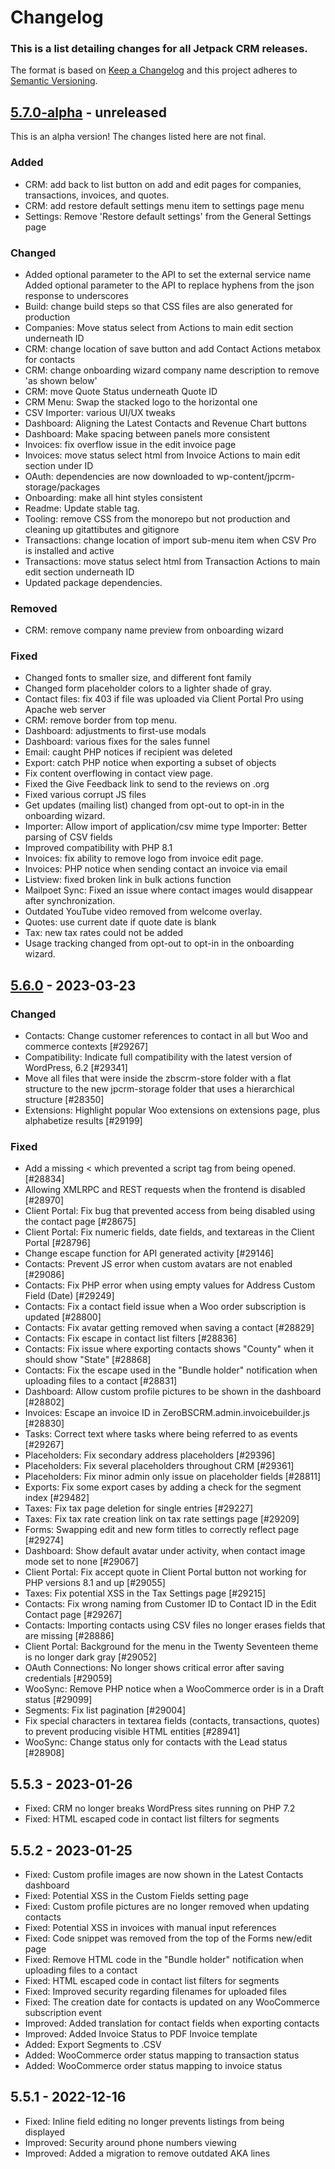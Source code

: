 # Changelog

### This is a list detailing changes for all Jetpack CRM releases.

The format is based on [Keep a Changelog](https://keepachangelog.com/en/1.0.0/)
and this project adheres to [Semantic Versioning](https://semver.org/spec/v2.0.0.html).

## [5.7.0-alpha] - unreleased

This is an alpha version! The changes listed here are not final.

### Added
- CRM: add back to list button on add and edit pages for companies, transactions, invoices, and quotes.
- CRM: add restore default settings menu item to settings page menu
- Settings: Remove 'Restore default settings' from the General Settings page

### Changed
- Added optional parameter to the API to set the external service name
  Added optional parameter to the API to replace hyphens from the json response to underscores
- Build: change build steps so that CSS files are also generated for production
- Companies: Move status select from Actions to main edit section underneath ID
- CRM: change location of save button and add Contact Actions metabox for contacts
- CRM: change onboarding wizard company name description to remove 'as shown below'
- CRM: move Quote Status underneath Quote ID
- CRM Menu: Swap the stacked logo to the horizontal one
- CSV Importer: various UI/UX tweaks
- Dashboard: Aligning the Latest Contacts and Revenue Chart buttons
- Dashboard: Make spacing between panels more consistent
- Invoices: fix overflow issue in the edit invoice page
- Invoices: move status select html from Invoice Actions to main edit section under ID
- OAuth: dependencies are now downloaded to wp-content/jpcrm-storage/packages
- Onboarding: make all hint styles consistent
- Readme: Update stable tag.
- Tooling: remove CSS from the monorepo but not production and cleaning up gitattibutes and gitignore
- Transactions: change location of import sub-menu item when CSV Pro is installed and active
- Transactions: move status select html from Transaction Actions to main edit section underneath ID
- Updated package dependencies.

### Removed
- CRM: remove company name preview from onboarding wizard

### Fixed
- Changed fonts to smaller size, and different font family
- Changed form placeholder colors to a lighter shade of gray.
- Contact files: fix 403 if file was uploaded via Client Portal Pro using Apache web server
- CRM: remove border from top menu.
- Dashboard: adjustments to first-use modals
- Dashboard: various fixes for the sales funnel
- Email: caught PHP notices if recipient was deleted
- Export: catch PHP notice when exporting a subset of objects
- Fix content overflowing in contact view page.
- Fixed the Give Feedback link to send to the reviews on .org
- Fixed various corrupt JS files
- Get updates (mailing list) changed from opt-out to opt-in in the onboarding wizard.
- Importer: Allow import of application/csv mime type
  Importer: Better parsing of CSV fields
- Improved compatibility with PHP 8.1
- Invoices: fix ability to remove logo from invoice edit page.
- Invoices: PHP notice when sending contact an invoice via email
- Listview: fixed broken link in bulk actions function
- Mailpoet Sync: Fixed an issue where contact images would disappear after synchronization.
- Outdated YouTube video removed from welcome overlay.
- Quotes: use current date if quote date is blank
- Tax: new tax rates could not be added
- Usage tracking changed from opt-out to opt-in in the onboarding wizard.

## [5.6.0] - 2023-03-23
### Changed
- Contacts: Change customer references to contact in all but Woo and commerce contexts [#29267]
- Compatibility: Indicate full compatibility with the latest version of WordPress, 6.2 [#29341]
- Move all files that were inside the zbscrm-store folder with a flat structure to the new jpcrm-storage folder that uses a hierarchical structure [#28350]
- Extensions: Highlight popular Woo extensions on extensions page, plus alphabetize results [#29199]

### Fixed
- Add a missing < which prevented a script tag from being opened. [#28834]
- Allowing XMLRPC and REST requests when the frontend is disabled [#28970]
- Client Portal: Fix bug that prevented access from being disabled using the contact page [#28675]
- Client Portal: Fix numeric fields, date fields, and textareas in the Client Portal [#28796]
- Change escape function for API generated activity [#29146]
- Contacts: Prevent JS error when custom avatars are not enabled [#29086]
- Contacts: Fix PHP error when using empty values for Address Custom Field (Date) [#29249]
- Contacts: Fix a contact field issue when a Woo order subscription is updated [#28800]
- Contacts: Fix avatar getting removed when saving a contact [#28829]
- Contacts: Fix escape in contact list filters [#28836]
- Contacts: Fix issue where exporting contacts shows "County" when it should show "State" [#28868]
- Contacts: Fix the escape used in the "Bundle holder" notification when uploading files to a contact [#28831]
- Dashboard:  Allow custom profile pictures to be shown in the dashboard [#28802]
- Invoices: Escape an invoice ID in ZeroBSCRM.admin.invoicebuilder.js [#28830]
- Tasks: Correct text where tasks where being referred to as events [#29267]
- Placeholders: Fix secondary address placeholders [#29396]
- Placeholders: Fix several placeholders throughout CRM [#29361]
- Placeholders: Fix minor admin only issue on placeholder fields [#28811]
- Exports: Fix some export cases by adding a check for the segment index [#29482]
- Taxes: Fix tax page deletion for single entries [#29227]
- Taxes: Fix tax rate creation link on tax rate settings page [#29209]
- Forms: Swapping edit and new form titles to correctly reflect page [#29274]
- Dashboard: Show default avatar under activity, when contact image mode set to none [#29067]
- Client Portal: Fix accept quote in Client Portal button not working for PHP versions 8.1 and up [#29055]
- Taxes: Fix potential XSS in the Tax Settings page [#29215]
- Contacts: Fix wrong naming from Customer ID to Contact ID in the Edit Contact page [#29267]
- Contacts: Importing contacts using CSV files no longer erases fields that are missing [#28886]
- Client Portal: Background for the menu in the Twenty Seventeen theme is no longer dark gray [#29052]
- OAuth Connections: No longer shows critical error after saving credentials [#29059]
- WooSync: Remove PHP notice when a WooCommerce order is in a Draft status [#29099]
- Segments: Fix list pagination [#29004]
- Fix special characters in textarea fields (contacts, transactions, quotes) to prevent producing visible HTML entities [#28941]
- WooSync: Change status only for contacts with the Lead status [#28908]

## 5.5.3 - 2023-01-26

- Fixed: CRM no longer breaks WordPress sites running on PHP 7.2
- Fixed: HTML escaped code in contact list filters for segments

## 5.5.2 - 2023-01-25

- Fixed: Custom profile images are now shown in the Latest Contacts dashboard
- Fixed: Potential XSS in the Custom Fields setting page
- Fixed: Custom profile pictures are no longer removed when updating contacts
- Fixed: Potential XSS in invoices with manual input references
- Fixed: Code snippet was removed from the top of the Forms new/edit page
- Fixed: Remove HTML code in the "Bundle holder" notification when uploading files to a contact
- Fixed: HTML escaped code in contact list filters for segments
- Fixed: Improved security regarding filenames for uploaded files
- Fixed: The creation date for contacts is updated on any WooCommerce subscription event
- Improved: Added translation for contact fields when exporting contacts
- Improved: Added Invoice Status to PDF Invoice template
- Added: Export Segments to .CSV
- Added: WooCommerce order status mapping to transaction status
- Added: WooCommerce order status mapping to invoice status

## 5.5.1 - 2022-12-16

- Fixed: Inline field editing no longer prevents listings from being displayed
- Improved: Security around phone numbers viewing
- Improved: Added a migration to remove outdated AKA lines

[5.5.4-a.1]: https://github.com/Automattic/jetpack-crm/compare/v5.5.3...v5.5.4-a.1
[5.7.0-alpha]: https://github.com/Automattic/jetpack-crm/compare/v5.6.0...v5.7.0-alpha
[5.6.0]: https://github.com/Automattic/jetpack-crm/compare/v5.5.4-a.1...v5.6.0
